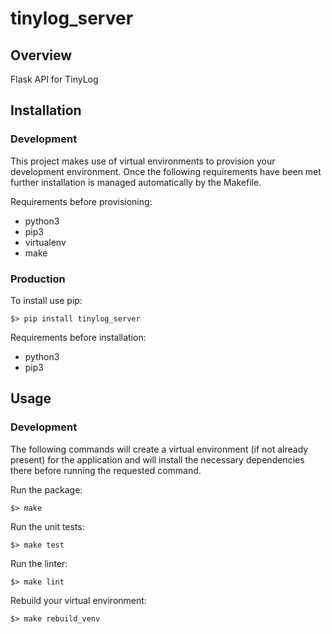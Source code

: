 # tinylog_server

## Overview
Flask API for TinyLog

## Installation

### Development
This project makes use of virtual environments to provision your development environment. Once the following requirements have been met further installation is managed automatically by the Makefile.

Requirements before provisioning:
 * python3
 * pip3
 * virtualenv
 * make

### Production
To install use pip:
```
$> pip install tinylog_server
```
    
Requirements before installation:
 * python3
 * pip3
 
## Usage

### Development
The following commands will create a virtual environment (if not already present) for the application and will install the necessary dependencies there before running the requested command.

Run the package:
```
$> make
```
Run the unit tests:
```
$> make test
```
Run the linter: 
```
$> make lint
```

Rebuild your virtual environment:
```
$> make rebuild_venv
```
